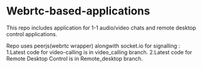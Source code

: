 # Webrtc-based-applications
This repo includes application for 1-1 audio/video chats and remote desktop control applications.

Repo uses peerjs(webrtc wrapper) alongwith socket.io for signalling : 
1.Latest code for video-calling is in video_calling branch.
2.Latest code for Remote Desktop Control is in Remote_desktop branch.
